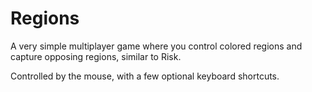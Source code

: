 # Regions

A very simple multiplayer game where you control colored regions and capture opposing regions, similar to Risk.

Controlled by the mouse, with a few optional keyboard shortcuts.
